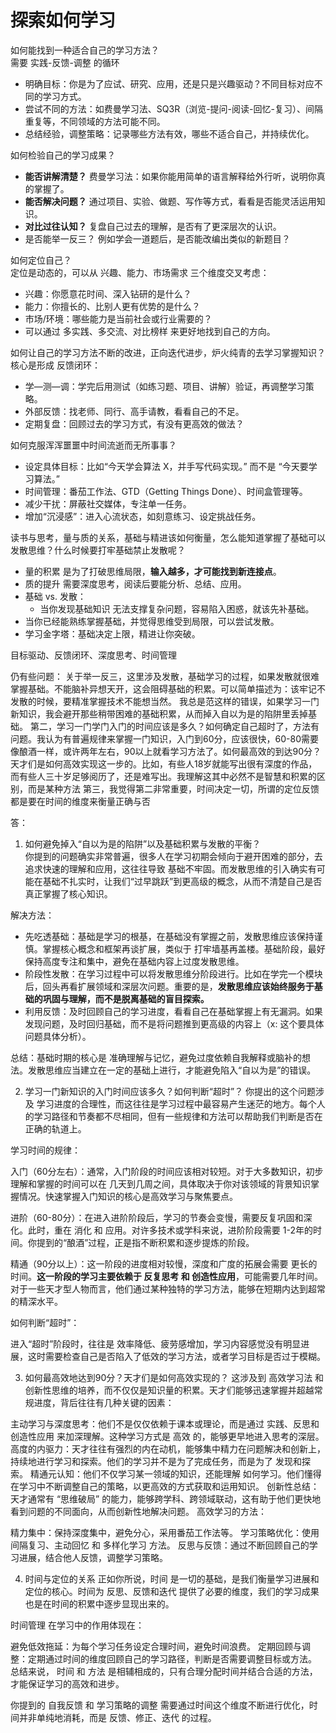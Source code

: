 # 探索如何学习
如何能找到一种适合自己的学习方法？  
需要 实践-反馈-调整 的循环
- 明确目标：你是为了应试、研究、应用，还是只是兴趣驱动？不同目标对应不同的学习方式。
- 尝试不同的方法：如费曼学习法、SQ3R（浏览-提问-阅读-回忆-复习）、间隔重复等，不同领域的方法可能不同。
- 总结经验，调整策略：记录哪些方法有效，哪些不适合自己，并持续优化。


如何检验自己的学习成果？  
- **能否讲解清楚？** 费曼学习法：如果你能用简单的语言解释给外行听，说明你真的掌握了。
- **能否解决问题？** 通过项目、实验、做题、写作等方式，看看是否能灵活运用知识。
- **对比过往认知？** 复盘自己过去的理解，是否有了更深层次的认识。
- 是否能举一反三？ 例如学会一道题后，是否能改编出类似的新题目？


如何定位自己？  
定位是动态的，可以从 兴趣、能力、市场需求 三个维度交叉考虑：

- 兴趣：你愿意花时间、深入钻研的是什么？
- 能力：你擅长的、比别人更有优势的是什么？
- 市场/环境：哪些能力是当前社会或行业需要的？
- 可以通过 多实践、多交流、对比榜样 来更好地找到自己的方向。


如何让自己的学习方法不断的改进，正向迭代进步，炉火纯青的去学习掌握知识？
核心是形成 反馈闭环：  
- 学—测—调：学完后用测试（如练习题、项目、讲解）验证，再调整学习策略。
- 外部反馈：找老师、同行、高手请教，看看自己的不足。
- 定期复盘：回顾过去的学习方式，有没有更高效的做法？

如何克服浑浑噩噩中时间流逝而无所事事？
- 设定具体目标：比如“今天学会算法 X，并手写代码实现。” 而不是 “今天要学习算法。”
- 时间管理：番茄工作法、GTD（Getting Things Done）、时间盒管理等。
- 减少干扰：屏蔽社交媒体，专注单一任务。
- 增加“沉浸感”：进入心流状态，如刻意练习、设定挑战任务。

读书与思考，量与质的关系，基础与精进该如何衡量，怎么能知道掌握了基础可以发散思维？什么时候要打牢基础禁止发散呢？  
- 量的积累 是为了打破思维局限，**输入越多，才可能找到新连接点**。  
- 质的提升 需要深度思考，阅读后要能分析、总结、应用。
- 基础 vs. 发散：  
  - 当你发现基础知识 无法支撑复杂问题，容易陷入困惑，就该先补基础。  
 - 当你已经能熟练掌握基础，并觉得思维受到局限，可以尝试发散。
 - 学习金字塔：基础决定上限，精进让你突破。

 目标驱动、反馈闭环、深度思考、时间管理

仍有些问题：
关于举一反三，这里涉及发散，基础学习的过程，如果发散就很难掌握基础。不能脑补异想天开，这会阻碍基础的积累。可以简单描述为：该牢记不发散的时候，要精准掌握技术不能想当然。
我总是范这样的错误，如果学习一门新知识，我会避开那些稍带困难的基础积累，从而掉入自以为是的陷阱里丢掉基础。
第二，学习一门学门入门的时间应该是多久？如何确定自己超时了，方法有问题。我认为有普遍规律来掌握一门知识，入门到60分，应该很快，60-80需要像酿酒一样，或许两年左右，90以上就看学习方法了。如何最高效的到达90分？天才们是如何高效实现这一步的。比如，有些人18岁就能写出很有深度的作品，而有些人三十岁足够阅历了，还是难写出。我理解这其中必然不是智慧和积累的区别，而是某种方法
第三，我觉得第二非常重要，时间决定一切，所谓的定位反馈都是要在时间的维度来衡量正确与否

答：  
 1. 如何避免掉入“自以为是的陷阱”以及基础积累与发散的平衡？  
 你提到的问题确实非常普遍，很多人在学习初期会倾向于避开困难的部分，去追求快速的理解和应用，这往往导致 基础不牢固。而发散思维的引入确实有可能在基础不扎实时，让我们“过早跳跃”到更高级的概念，从而不清楚自己是否真正掌握了核心知识。  
 
 解决方法：  
- 先吃透基础：基础是学习的根基，在基础没有掌握之前，发散思维应该保持谨慎。掌握核心概念和框架再谈扩展，类似于 打牢墙基再盖楼。基础阶段，最好保持高度专注和集中，避免在基础内容上过度发散思维。  
- 阶段性发散：在学习过程中可以将发散思维分阶段进行。比如在学完一个模块后，回头再看扩展领域和深层次问题。重要的是，**发散思维应该始终服务于基础的巩固与理解，而不是脱离基础的盲目探索。**  
- 利用反馈：及时回顾自己的学习进度，看看自己在基础掌握上有无漏洞。如果发现问题，及时回归基础，而不是将问题推到更高级的内容上（x: 这个要具体问题具体分析）。  

总结：基础时期的核心是 准确理解与记忆，避免过度依赖自我解释或脑补的想法。发散思维应当建立在一定的基础上进行，才能避免陷入“自以为是”的错误。

2. 学习一门新知识的入门时间应该多久？如何判断“超时”？
你提出的这个问题涉及 学习进度的合理性，而这往往是学习过程中最容易产生迷茫的地方。每个人的学习路径和节奏都不尽相同，但有一些规律和方法可以帮助我们判断是否在正确的轨道上。

学习时间的规律：

入门（60分左右）：通常，入门阶段的时间应该相对较短。对于大多数知识，初步理解和掌握的时间可以在 几天到几周之间，具体取决于你对该领域的背景知识掌握情况。快速掌握入门知识的核心是高效学习与聚焦要点。

进阶（60-80分）：在进入进阶阶段后，学习的节奏会变慢，需要反复巩固和深化。此时，重在 消化 和 应用。对许多技术或学科来说，进阶阶段需要 1-2年的时间。你提到的“酿酒”过程，正是指不断积累和逐步提炼的阶段。

精通（90分以上）：这一阶段的进度相对较慢，深度和广度的拓展会需要 更长的时间。**这一阶段的学习主要依赖于 反复思考 和 创造性应用**，可能需要几年时间。对于一些天才型人物而言，他们通过某种独特的学习方法，能够在短期内达到超常的精深水平。

如何判断“超时”：

进入“超时”阶段时，往往是 效率降低、疲劳感增加，学习内容感觉没有明显进展，这时需要检查自己是否陷入了低效的学习方法，或者学习目标是否过于模糊。

3. 如何最高效地达到90分？天才们是如何高效实现的？
这涉及到 高效学习法 和 创新性思维的培养，而不仅仅是知识量的积累。天才们能够迅速掌握并超越常规进度，背后往往有几种关键的因素：

主动学习与深度思考：他们不是仅仅依赖于课本或理论，而是通过 实践、反思和创造性应用 来加深理解。这种学习方式是 高效 的，能够更早地进入思考的深层。
高度的内驱力：天才往往有强烈的内在动机，能够集中精力在问题解决和创新上，持续地进行学习和探索。他们的学习并不是为了完成任务，而是为了 发现和探索。
精通元认知：他们不仅学习某一领域的知识，还能理解 如何学习。他们懂得在学习中不断调整自己的策略，以更高效的方式获取和运用知识。
创新性总结：天才通常有 “思维破局” 的能力，能够跨学科、跨领域联动，这有助于他们更快地看到问题的不同面向，从而创新性地解决问题。
高效学习的方法：

精力集中：保持深度集中，避免分心，采用番茄工作法等。
学习策略优化：使用 间隔复习、主动回忆 和 多样化学习 方法。
反思与反馈：通过不断回顾自己的学习进展，结合他人反馈，调整学习策略。

4. 时间与定位的关系
正如你所说，时间 是一切的基础，是我们衡量学习进展和定位的核心。时间为 反思、反馈和迭代 提供了必要的维度，我们的学习成果也是在时间的积累中逐步显现出来的。

时间管理 在学习中的作用体现在：

避免低效拖延：为每个学习任务设定合理时间，避免时间浪费。
定期回顾与调整：定期通过时间的维度回顾自己的学习路径，判断是否需要调整目标或方法。
总结来说， 时间 和 方法 是相辅相成的，只有合理分配时间并结合合适的方法，才能保证学习的高效和进步。

你提到的 自我反馈 和 学习策略的调整 需要通过时间这个维度不断进行优化，时间并非单纯地消耗，而是 反馈、修正、迭代 的过程。

